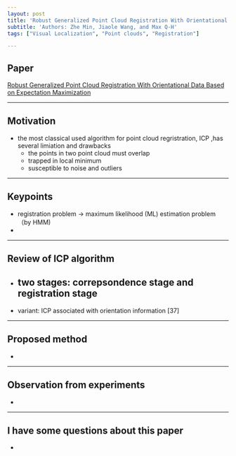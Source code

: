 ```yaml
---
layout: post
title: 'Robust Generalized Point Cloud Registration With Orientational Data Based on Expectation Maximization'
subtitle: 'Authors: Zhe Min, Jiaole Wang, and Max Q-H'
tags: ["Visual Localization", "Point clouds", "Registration"]

---
```


## Paper
<a href="https://ieeexplore.ieee.org/abstract/document/8718799"> Robust Generalized Point Cloud Registration With Orientational Data Based on Expectation Maximization</a>

---

## Motivation
- the most classical used algorithm for point cloud regristration, ICP ,has several limiation and drawbacks
  - the points in two point cloud must overlap
  - trapped in local minimum
  - susceptible to noise and outliers
  
---

## Keypoints
- registration problem → maximum likelihood (ML) estimation problem （by HMM)
- 
  
---

## Review of ICP algorithm
- two stages: correpsondence stage and registration stage
  - 
- variant: ICP associated with orientation information [37]

---

## Proposed method
-
  
---

## Observation from experiments
- 

---

## I have some questions about this paper
- 
